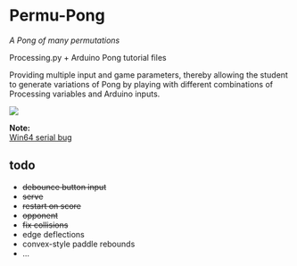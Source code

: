 # Permu-Pong

*A Pong of many permutations*

Processing.py + Arduino Pong tutorial files

Providing multiple input and game parameters, thereby allowing the student to generate variations of Pong by playing with different combinations of Processing variables and Arduino inputs.

![](screenshot.png)

**Note:**  
[Win64 serial bug](https://github.com/jdf/Processing.py-Bugs/issues/227)

## todo

* ~~debounce button input~~
* ~~serve~~
* ~~restart on score~~
* ~~opponent~~
* ~~fix collisions~~
* edge deflections
* convex-style paddle rebounds
* ...

